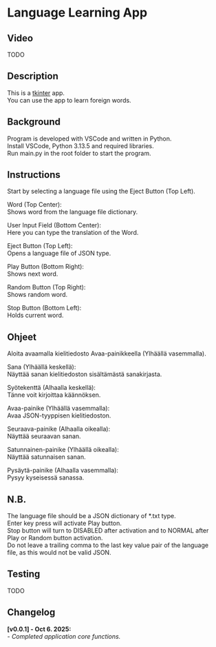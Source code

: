 # Language Learning App

## Video

TODO

## Description

This is a [tkinter](https://docs.python.org/3/library/tkinter.html) app.<br />
You can use the app to learn foreign words.<br />

## Background

Program is developed with VSCode and written in Python.<br />
Install VSCode, Python 3.13.5 and required libraries.<br />
Run main.py in the root folder to start the program.<br />

## Instructions

Start by selecting a language file using the Eject Button (Top Left).<br />

Word (Top Center):<br />
Shows word from the language file dictionary.<br />

User Input Field (Bottom Center):<br />
Here you can type the translation of the Word.<br />

Eject Button (Top Left):<br />
Opens a language file of JSON type.<br />

Play Button (Bottom Right):<br />
Shows next word.<br />

Random Button (Top Right):<br />
Shows random word.<br />

Stop Button (Bottom Left):<br />
Holds current word.<br />

## Ohjeet

Aloita avaamalla kielitiedosto Avaa-painikkeella (Ylhäällä vasemmalla).<br />

Sana (Ylhäällä keskellä):<br />
Näyttää sanan kielitiedoston sisältämästä sanakirjasta.<br />

Syötekenttä (Alhaalla keskellä):<br />
Tänne voit kirjoittaa käännöksen.<br />

Avaa-painike (Ylhäällä vasemmalla):<br />
Avaa JSON-tyyppisen kielitiedoston.<br />

Seuraava-painike (Alhaalla oikealla):<br />
Näyttää seuraavan sanan.<br />

Satunnainen-painike (Ylhäällä oikealla):<br />
Näyttää satunnaisen sanan.<br />

Pysäytä-painike (Alhaalla vasemmalla):<br />
Pysyy kyseisessä sanassa.<br />

## N.B.

The language file should be a JSON dictionary of *.txt type.<br />
Enter key press will activate Play button.<br />
Stop button will turn to DISABLED after activation and to NORMAL after<br />
Play or Random button activation.<br />
Do not leave a trailing comma to the last key value pair of the language<br />
file, as this would not be valid JSON.<br />

## Testing

TODO

## Changelog

**[v0.0.1] - Oct 6. 2025:**<br />
_- Completed application core functions._<br />
